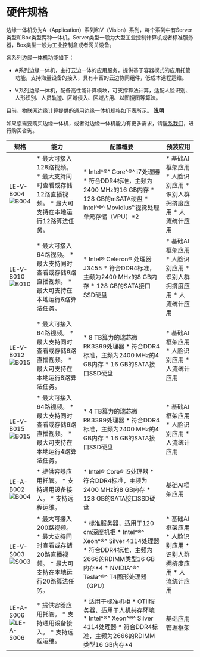 硬件规格 
=========================

边缘一体机分为A（Application）系列和V（Vision）系列，每个系列中有Server类型和Box类型两种一体机。Server类型一般为大型工业控制计算机或者标准服务器，Box类型一般为工业控制盒或者网关设备。

各系列边缘一体机功能如下：

* A系列边缘一体机，主打云边一体的应用服务，提供基于容器模式的应用托管功能，支持海量设备的接入，具有丰富的云边协同组件，低成本远程运维。

  

* V系列边缘一体机，配备高性能计算模块，可支撑算法计算，适配人脸识别、人形识别、人员轨迹、区域侵入、区域占用、以图搜图等算法。

  




目前，物联网边缘计算提供的通用边缘一体机规格如下表所示。
**说明**

如果您需要购买边缘一体机，或者对边缘一体机能力有更多需求，请[联系我们](https://page.aliyun.com/form/act1752797737/index.htm)，进行购买咨询。


|                                                                  规格                                                                   |                                                                                          能力                                                                                          |                                                                                                                                             配置概要                                                                                                                                             |                                                                                                  预装应用                                                                                                  |
|---------------------------------------------------------------------------------------------------------------------------------------|--------------------------------------------------------------------------------------------------------------------------------------------------------------------------------------|----------------------------------------------------------------------------------------------------------------------------------------------------------------------------------------------------------------------------------------------------------------------------------------------|--------------------------------------------------------------------------------------------------------------------------------------------------------------------------------------------------------|
| LE-V-B004![B004 ](https://static-aliyun-doc.oss-accelerate.aliyuncs.com/assets/img/zh-CN/3651937061/p176717.png)                      | * 最大可接入128路视频。   * 最大支持同时查看或存储12路直播视频。   * 最大可支持在本地运行12路算法任务。    | * Intel^®^ Core^®^ i7处理器   * 符合DDR4标准，主频为2400 MHz的16 GB内存   * 128 GB的mSATA硬盘   * Intel^®^ Movidius™视觉处理单元存储（VPU）\*2                     | * 基础AI框架应用   * 人脸识别应用   * 识别人群拥挤度应用   * 人流统计应用    |
| LE-V-B010 ![B010](https://static-aliyun-doc.oss-accelerate.aliyuncs.com/assets/img/zh-CN/3651937061/p188849.png)      | * 最大可接入64路视频。   * 最大支持同时查看或存储6路直播视频。   * 最大可支持在本地运行6路算法任务。       | * Intel® Celeron® 处理器J3455   * 符合DDR4标准，主频为2400 MHz的8 GB内存   * 128 GB的SATA接口SSD硬盘                                                                                        | * 基础AI框架应用   * 人脸识别应用   * 识别人群拥挤度应用   * 人流统计应用    |
| LE-V-B012 ![B015 ](https://static-aliyun-doc.oss-accelerate.aliyuncs.com/assets/img/zh-CN/4651937061/p188848.png)     | * 最大可接入64路视频。   * 最大支持同时查看或存储6路直播视频。   * 最大可支持在本地运行8路算法任务。       | * 8 TB算力的瑞芯微RK3399处理器   * 符合DDR4标准，主频为2400 MHz的4 GB内存   * 16 GB的SATA接口SSD硬盘                                                                                              | * 基础AI框架应用   * 人脸识别应用   * 人流统计应用                                                   |
| LE-V-B015 ![B015](https://static-aliyun-doc.oss-accelerate.aliyuncs.com/assets/img/zh-CN/4651937061/p188848.png)      | * 最大可接入64路视频。   * 最大支持同时查看或存储6路直播视频。   * 最大可支持在本地运行4路算法任务。       | * 4 TB算力的瑞芯微RK3399处理器   * 符合DDR4标准，主频为2400 MHz的4 GB内存   * 16 GB的SATA接口SSD硬盘                                                                                              | * 基础AI框架应用   * 人脸识别应用   * 人流统计应用                                                   |
| LE-A-B002![B004 ](https://static-aliyun-doc.oss-accelerate.aliyuncs.com/assets/img/zh-CN/3651937061/p176717.png)      | * 提供容器应用托管。   * 支持通用设备接入。   * 支持远程运维。                            | * Intel® Core® i5处理器   * 符合DDR4标准，主频为2400 MHz的8 GB内存   * 128 GB的SATA接口SSD硬盘                                                                                              | 基础AI框架应用                                                                                                                                                                                               |
| LE-V-S003 ![S003 ](https://static-aliyun-doc.oss-accelerate.aliyuncs.com/assets/img/zh-CN/4651937061/p176718.png)     | * 最大可接入200路视频。   * 最大支持同时查看或存储20路直播视频。   * 最大可支持在本地运行20路算法任务。    | * 标准服务器，适用于120 cm深度机柜   * Intel^®^ Xeon^®^ Silver 4114处理器   * 符合DDR4标准，主频为2666的RDIMM类型16 GB内存\*4   * NVIDIA^®^ Tesla^®^ T4图形处理器（GPU）    | * 基础AI框架应用   * 人脸识别应用   * 识别人群拥挤度应用   * 人流统计应用    |
| LE-A-S006 ![LE-A-S006](https://static-aliyun-doc.oss-accelerate.aliyuncs.com/assets/img/zh-CN/8612479061/p208599.png) | * 提供容器应用托管。   * 支持通用设备接入。   * 支持远程运维。                            | * 适用于标准机柜   * OTII服务器，适用于人机共存环境   * Intel^®^ Xeon^®^ Silver 4114处理器   * 符合DDR4标准，主频为2666的RDIMM类型16 GB内存\*4                              | 基础应用管理框架                                                                                                                                                                                               |


